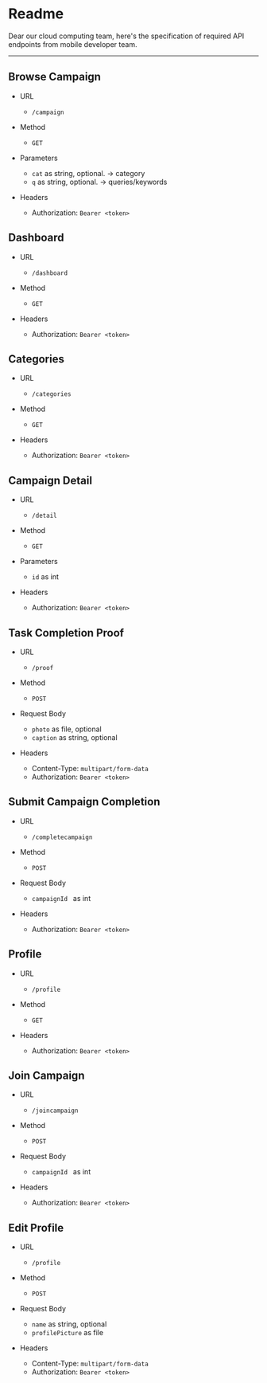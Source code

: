 # Readme

Dear our cloud computing team, here's the specification of required API endpoints from mobile developer team.

---

## Browse Campaign

- URL

  - `/campaign`

- Method

  - `GET`

- Parameters

  - `cat` as string, optional. -> category
  - `q` as string, optional. -> queries/keywords

- Headers
  - Authorization: `Bearer <token>`

## Dashboard

- URL

  - `/dashboard`

- Method

  - `GET`

- Headers
  - Authorization: `Bearer <token>`

## Categories

- URL

  - `/categories`

- Method

  - `GET`

- Headers
  - Authorization: `Bearer <token>`

## Campaign Detail

- URL

  - `/detail`

- Method

  - `GET`

- Parameters

  - `id` as int

- Headers
  - Authorization: `Bearer <token>`

## Task Completion Proof

- URL

  - `/proof`

- Method

  - `POST`

- Request Body

  - `photo` as file, optional
  - `caption` as string, optional

- Headers
  - Content-Type: `multipart/form-data`
  - Authorization: `Bearer <token>`

## Submit Campaign Completion

- URL

  - `/completecampaign`

- Method

  - `POST`

- Request Body

  - `campaignId ` as int

- Headers
  - Authorization: `Bearer <token>`

## Profile

- URL

  - `/profile`

- Method

  - `GET`

- Headers
  - Authorization: `Bearer <token>`

## Join Campaign

- URL

  - `/joincampaign`

- Method

  - `POST`

- Request Body

  - `campaignId ` as int

- Headers
  - Authorization: `Bearer <token>`

## Edit Profile

- URL

  - `/profile`

- Method

  - `POST`

- Request Body

  - `name` as string, optional
  - `profilePicture` as file

- Headers
  - Content-Type: `multipart/form-data`
  - Authorization: `Bearer <token>`
